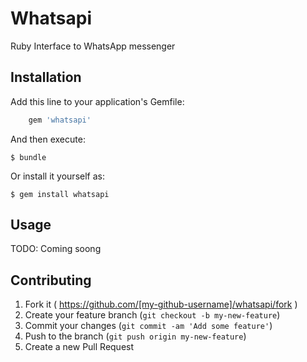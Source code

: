# Whatsapi

Ruby Interface to WhatsApp messenger

## Installation

Add this line to your application's Gemfile:

```ruby
	gem 'whatsapi'
```

And then execute:

    $ bundle

Or install it yourself as:

    $ gem install whatsapi

## Usage

TODO: Coming soong

## Contributing

1. Fork it ( https://github.com/[my-github-username]/whatsapi/fork )
2. Create your feature branch (`git checkout -b my-new-feature`)
3. Commit your changes (`git commit -am 'Add some feature'`)
4. Push to the branch (`git push origin my-new-feature`)
5. Create a new Pull Request
